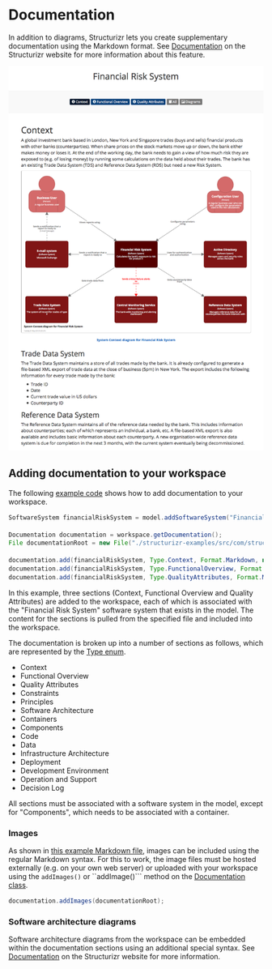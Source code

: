 # Documentation

In addition to diagrams, Structurizr lets you create supplementary documentation using the Markdown format. See [Documentation](https://structurizr.com/help/documentation) on the Structurizr website for more information about this feature.

![Example documentation](images/documentation-1.png)

## Adding documentation to your workspace

The following [example code](https://github.com/structurizr/java/blob/master/structurizr-examples/src/com/structurizr/example/core/financialrisksystem/FinancialRiskSystem.java) shows how to add documentation to your workspace.

```java
SoftwareSystem financialRiskSystem = model.addSoftwareSystem("Financial Risk System", "Calculates the bank's exposure to risk for product X");

Documentation documentation = workspace.getDocumentation();
File documentationRoot = new File("./structurizr-examples/src/com/structurizr/example/core/financialrisksystem");

documentation.add(financialRiskSystem, Type.Context, Format.Markdown, new File(documentationRoot, "context.md"));
documentation.add(financialRiskSystem, Type.FunctionalOverview, Format.Markdown, new File(documentationRoot, "functional-overview.md"));
documentation.add(financialRiskSystem, Type.QualityAttributes, Format.Markdown, new File(documentationRoot, "quality-attributes.md"));
```

In this example, three sections (Context, Functional Overview and Quality Attributes) are added to the workspace, each of which is associated with the "Financial Risk System" software system that exists in the model. The content for the sections is pulled from the specified file and included into the workspace.

The documentation is broken up into a number of sections as follows, which are represented by the [Type enum](https://github.com/structurizr/java/blob/master/structurizr-core/src/com/structurizr/documentation/Type.java).

- Context
- Functional Overview
- Quality Attributes
- Constraints
- Principles
- Software Architecture
- Containers
- Components
- Code
- Data
- Infrastructure Architecture
- Deployment
- Development Environment
- Operation and Support
- Decision Log

All sections must be associated with a software system in the model, except for "Components", which needs to be associated with a container.

### Images

As shown in [this example Markdown file](https://github.com/structurizr/java/blob/master/structurizr-examples/src/com/structurizr/example/core/financialrisksystem/functional-overview.md), images can be included using the regular Markdown syntax. For this to work, the image files must be hosted externally (e.g. on your own web server) or uploaded with your workspace using the ```addImages()``` or ``addImage()``` method on the [Documentation class](https://github.com/structurizr/java/blob/master/structurizr-core/src/com/structurizr/documentation/Documentation.java).

```java
documentation.addImages(documentationRoot);
```

### Software architecture diagrams

Software architecture diagrams from the workspace can be embedded within the documentation sections using an additional special syntax. See [Documentation](https://structurizr.com/help/documentation) on the Structurizr website for more information.
